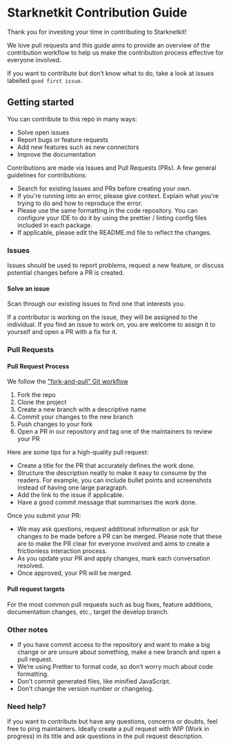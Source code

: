 # Starknetkit Contribution Guide

Thank you for investing your time in contributing to Starknetkit!

We love pull requests and this guide aims to provide an overview of the contribution workflow to help us make the contribution process effective for everyone involved.

If you want to contribute but don’t know what to do, take a look at issues labelled `good first issue`.

## Getting started

You can contribute to this repo in many ways:

- Solve open issues
- Report bugs or feature requests
- Add new features such as new connectors
- Improve the documentation

Contributions are made via Issues and Pull Requests (PRs). A few general guidelines for contributions:

- Search for existing Issues and PRs before creating your own.
- If you're running into an error, please give context. Explain what you're trying to do and how to reproduce the error.
- Please use the same formatting in the code repository. You can configure your IDE to do it by using the prettier / linting config files included in each package.
- If applicable, please edit the README.md file to reflect the changes.

### Issues

Issues should be used to report problems, request a new feature, or discuss potential changes before a PR is created.

#### Solve an issue

Scan through our existing issues to find one that interests you.

If a contributor is working on the issue, they will be assigned to the individual. If you find an issue to work on, you are welcome to assign it to yourself and open a PR with a fix for it.

### Pull Requests

#### Pull Request Process

We follow the ["fork-and-pull" Git workflow](https://github.com/susam/gitpr)

1. Fork the repo
2. Clone the project
3. Create a new branch with a descriptive name
4. Commit your changes to the new branch
5. Push changes to your fork
6. Open a PR in our repository and tag one of the maintainers to review your PR

Here are some tips for a high-quality pull request:

- Create a title for the PR that accurately defines the work done.
- Structure the description neatly to make it easy to consume by the readers. For example, you can include bullet points and screenshots instead of having one large paragraph.
- Add the link to the issue if applicable.
- Have a good commit message that summarises the work done.

Once you submit your PR:

- We may ask questions, request additional information or ask for changes to be made before a PR can be merged. Please note that these are to make the PR clear for everyone involved and aims to create a frictionless interaction process.
- As you update your PR and apply changes, mark each conversation resolved.
- Once approved, your PR will be merged.

#### Pull request targets
For the most common pull requests such as bug fixes, feature additions, documentation changes, etc., target the develop branch.

### Other notes
- If you have commit access to the repository and want to make a big change or are unsure about something, make a new branch and open a pull request.
- We’re using Prettier to format code, so don’t worry much about code formatting.
- Don’t commit generated files, like minified JavaScript.
- Don’t change the version number or changelog.

### Need help?
If you want to contribute but have any questions, concerns or doubts, feel free to ping maintainers. Ideally create a pull request with WIP (Work in progress) in its title and ask questions in the pull request description.
